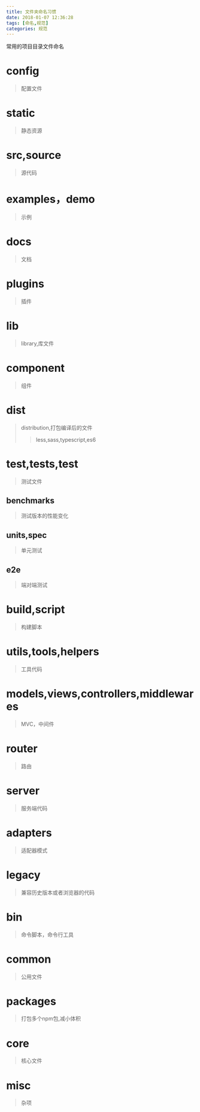 ```yaml
---
title: 文件夹命名习惯
date: 2018-01-07 12:36:28
tags: [命名,规范]
categories: 规范
---
```

常用的项目目录文件命名
<!--more-->

# config
> 配置文件

# static
> 静态资源

# src,source
> 源代码

# examples，demo
> 示例

# docs
> 文档

# plugins
> 插件

# lib
> library,库文件

# component
> 组件

# dist
> distribution,打包编译后的文件
>> less,sass,typescript,es6

# test,tests,__test__
> 测试文件

## benchmarks
> 测试版本的性能变化

## units,spec
> 单元测试

## e2e
> 端对端测试

# build,script
> 构建脚本

# utils,tools,helpers
> 工具代码

# models,views,controllers,middlewares
> MVC，中间件

# router
> 路由
 
# server
> 服务端代码

# adapters
> 适配器模式

# legacy
> 兼容历史版本或者浏览器的代码

# bin
> 命令脚本，命令行工具

# common
> 公用文件

# packages
> 打包多个npm包,减小体积

# core
> 核心文件

# misc
> 杂项


